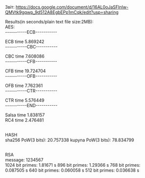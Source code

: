 Звіт: https://docs.google.com/document/d/16AL0oJaSFInlw-QMVtk9gqwp_9d512A8EgbEPp1mCqk/edit?usp=sharing<br />

Results(in seconds/plain text file size:2MB):<br />
AES:<br />
-----------ECB-----------<br />

ECB time 5.869242<br />
-----------CBC-----------<br />

CBC time 7.608086<br />
-----------CFB-----------<br />

CFB time 19.724704<br />
-----------OFB-----------<br />

OFB time 7.762361<br />
-----------CTR-----------<br />

CTR time 5.576449<br />
-----------END-----------<br />

Salsa time 1.838157<br />
RC4 time 2.476481<br />
<br />

HASH<br />
sha256 PoW(3 bits): 20.757338
kupyna PoW(3 bits): 78.834799

<br />
RSA<br />
message: 1234567<br />
1024 bit primes: 1.81671 s
896 bit primes:  1.29366 s
768 bit primes:  0.087505 s
640 bit primes:  0.060058 s
512 bit primes:  0.036638 s
